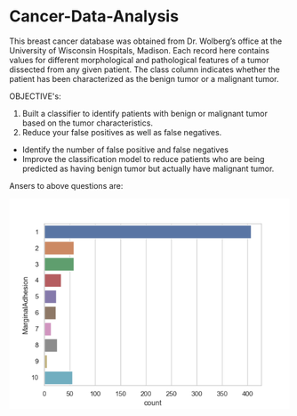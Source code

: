 # Cancer-Data-Analysis


This breast cancer database was obtained from Dr. Wolberg’s office at the University of Wisconsin Hospitals, Madison. Each record here contains values for different morphological and pathological features of a tumor dissected from any given patient. The class column indicates whether the patient has been characterized as the benign tumor or a malignant tumor.


OBJECTIVE's:

1. Built a classifier to identify patients with benign or malignant tumor based on the tumor characteristics.<br/>
2. Reduce your false positives as well as false negatives.<br/>
- Identify the number of false positive and false negatives<br/>
- Improve the classification model to reduce patients who are being predicted as having benign tumor but actually have malignant tumor.<br/>

Ansers to above questions are:

![alt text](https://github.com/gitvivekgupta/Cancer-Data-Analysis/blob/master/adhesion.png)
